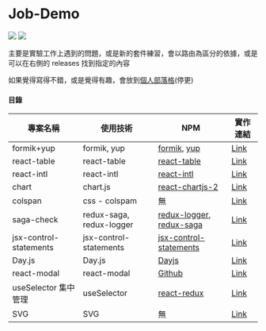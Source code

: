 # Job-Demo

<div>
  <img src="https://img.shields.io/badge/made%20by-janlin002-green" />
  <img src="https://img.shields.io/badge/project%20name-JOB--DEMO-blue" />
</div>

主要是實驗工作上遇到的問題，或是新的套件練習，會以路由為區分的依據，或是可以在右側的 releases 找到指定的內容

如果覺得寫得不錯，或是覺得有趣，會放到[個人部落格](https://janlin002.github.io/)(停更)

#### 目錄

| 專案名稱                                                                  | 使用技術                 | NPM                                                                                                                | 實作連結                                                                                      |
| ------------------------------------------------------------------------- | ------------------------ | ------------------------------------------------------------------------------------------------------------------ | --------------------------------------------------------------------------------------------- |
| formik+yup                                                                | formik, yup              | [formik](https://www.npmjs.com/package/formik), [yup](https://www.npmjs.com/package/yup)                           | [Link](https://github.com/janlin002/Job-Demo/tree/master/src/Demo/Formik-Yup)                 |
| react-table                                                               | react-table              | [react-table](https://www.npmjs.com/package/react-table)                                                           | [Link](https://github.com/janlin002/Job-Demo/blob/master/src/Demo/Recat-table/ReactTable.jsx) |
| react-intl                                                                | react-intl               | [react-intl](https://www.npmjs.com/package/react-intl)                                                             | [Link](https://github.com/janlin002/Job-Demo/tree/master/src/Demo/React-intl)                 |
| chart                                                                     | chart.js                 | [react-chartjs-2](https://www.npmjs.com/package/react-chartjs-2)                                                   | [Link](https://github.com/janlin002/Job-Demo/tree/master/src/Demo/Chart)                      |
| colspan                                                                   | css - colspam            | 無                                                                                                                 | [Link]()                                                                                      |
| saga-check                                                                | redux-saga, redux-logger | [redux-logger](https://www.npmjs.com/package/redux-logger), [redux-saga](https://www.npmjs.com/package/redux-saga) | [Link](https://github.com/janlin002/Job-Demo/blob/master/src/Demo/checkSaga.js)               |
| jsx-control-statements                                                    | jsx-control-statements   | [jsx-control-statements](https://www.npmjs.com/package/jsx-control-statements)                                     | [Link]()                                                                                      |
| Day.js                                                                    | Day.js                   | [Dayjs](https://www.npmjs.com/package/dayjs)                                                                       | [Link](https://github.com/janlin002/Job-Demo/tree/master/src/Demo/Dayjs)                      |
| react-modal                                                               | react-modal              | [Github](https://github.com/reactjs/react-modal)                                                                   | [Link](https://github.com/janlin002/Job-Demo/tree/master/src/Demo/React-modal)                |
| useSelector 集中管理                                                      | useSelector              | [react-redux](https://www.npmjs.com/package/react-redux)                                                           | [Link](https://github.com/janlin002/Job-Demo/tree/master/src/Demo/SelectorTest) |
| SVG                                                                       | SVG                      | 無                                                                                                                 | [Link](https://github.com/janlin002/Job-Demo/tree/master/src/Demo/SVG)                                                                                      |

